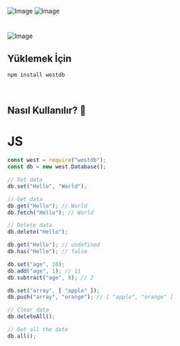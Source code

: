 ![Image](https://img.shields.io/npm/v/westdb?color=%2351F9C0&label=payidar.db) 
![Image](https://img.shields.io/npm/dt/westdb.svg?color=%2351FC0&maxAge=3600) 
#
![Image](https://nodei.co/npm/westdb.png?downloads=true&downloadRank=true&stars=true)
<br>

## Yüklemek İçin
```npm
npm install westdb
```

<br>

## Nasıl Kullanılır? 💫

# JS
```js
const west = require("westdb");
const db = new west.Database();

// Set data
db.set("Hello", "World");

// Get data
db.get("Hello"); // World
db.fetch("Hello"); // World

// Delete data
db.delete("Hello");

db.get("Hello"); // undefined
db.has("Hello"); // false

db.set("age", 10);
db.add("age", 1); // 11
db.subtract("age", 9); // 2

db.set("array", [ "apple" ]);
db.push("array", "orange"); // [ "apple", "orange" ]

// Clear data
db.deleteAll();

// Get all the data
db.all();
```

